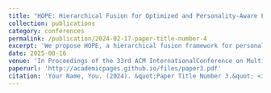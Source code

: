 ```yaml
---
title: "HOPE: Hierarchical Fusion for Optimized and Personality-Aware Estimation of Depression"
collection: publications
category: conferences
permalink: /publication/2024-02-17-paper-title-number-4
excerpt: 'We propose HOPE, a hierarchical fusion framework for personality-aware depression detection. It reconstructs textual semantics from audio and integrates predictions consistently across tasks, achieving first place in the MPDD Challenge Young Track.'
date: 2025-08-16
venue: 'In Proceedings of the 33rd ACM InternationalConference on Multimedia (MM ’25), October 27–31, 2025, Dublin, Ireland.'
paperurl: 'http://academicpages.github.io/files/paper3.pdf'
citation: 'Your Name, You. (2024). &quot;Paper Title Number 3.&quot; <i>GitHub Journal of Bugs</i>. 1(3).'
---
```

